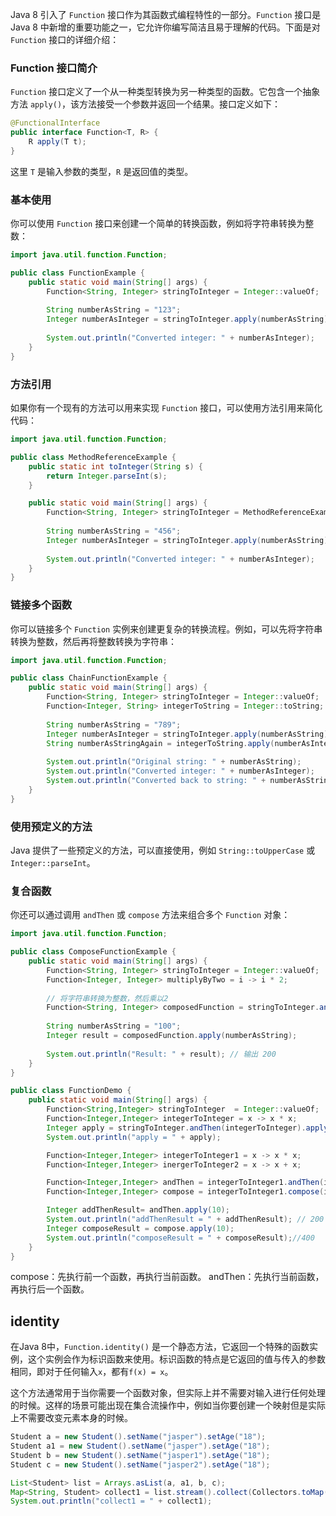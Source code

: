 Java 8 引入了 `Function` 接口作为其函数式编程特性的一部分。`Function` 接口是 Java 8 中新增的重要功能之一，它允许你编写简洁且易于理解的代码。下面是对 `Function` 接口的详细介绍：

### Function 接口简介
`Function` 接口定义了一个从一种类型转换为另一种类型的函数。它包含一个抽象方法 `apply()`，该方法接受一个参数并返回一个结果。接口定义如下：
```java
@FunctionalInterface
public interface Function<T, R> {
    R apply(T t);
}
```
这里 `T` 是输入参数的类型，`R` 是返回值的类型。
### 基本使用
你可以使用 `Function` 接口来创建一个简单的转换函数，例如将字符串转换为整数：
```java
import java.util.function.Function;

public class FunctionExample {
    public static void main(String[] args) {
        Function<String, Integer> stringToInteger = Integer::valueOf;
        
        String numberAsString = "123";
        Integer numberAsInteger = stringToInteger.apply(numberAsString);
        
        System.out.println("Converted integer: " + numberAsInteger);
    }
}
```

### 方法引用

如果你有一个现有的方法可以用来实现 `Function` 接口，可以使用方法引用来简化代码：

```java
import java.util.function.Function;

public class MethodReferenceExample {
    public static int toInteger(String s) {
        return Integer.parseInt(s);
    }

    public static void main(String[] args) {
        Function<String, Integer> stringToInteger = MethodReferenceExample::toInteger;
        
        String numberAsString = "456";
        Integer numberAsInteger = stringToInteger.apply(numberAsString);
        
        System.out.println("Converted integer: " + numberAsInteger);
    }
}
```

### 链接多个函数

你可以链接多个 `Function` 实例来创建更复杂的转换流程。例如，可以先将字符串转换为整数，然后再将整数转换为字符串：

```java
import java.util.function.Function;

public class ChainFunctionExample {
    public static void main(String[] args) {
        Function<String, Integer> stringToInteger = Integer::valueOf;
        Function<Integer, String> integerToString = Integer::toString;
        
        String numberAsString = "789";
        Integer numberAsInteger = stringToInteger.apply(numberAsString);
        String numberAsStringAgain = integerToString.apply(numberAsInteger);
        
        System.out.println("Original string: " + numberAsString);
        System.out.println("Converted integer: " + numberAsInteger);
        System.out.println("Converted back to string: " + numberAsStringAgain);
    }
}
```

### 使用预定义的方法

Java 提供了一些预定义的方法，可以直接使用，例如 `String::toUpperCase` 或 `Integer::parseInt`。

### 复合函数

你还可以通过调用 `andThen` 或 `compose` 方法来组合多个 `Function` 对象：

```java
import java.util.function.Function;

public class ComposeFunctionExample {
    public static void main(String[] args) {
        Function<String, Integer> stringToInteger = Integer::valueOf;
        Function<Integer, Integer> multiplyByTwo = i -> i * 2;
        
        // 将字符串转换为整数，然后乘以2
        Function<String, Integer> composedFunction = stringToInteger.andThen(multiplyByTwo);
        
        String numberAsString = "100";
        Integer result = composedFunction.apply(numberAsString);
        
        System.out.println("Result: " + result); // 输出 200
    }
}
```

```java
public class FunctionDemo {
    public static void main(String[] args) {
        Function<String,Integer> stringToInteger  = Integer::valueOf;
        Function<Integer,Integer> integerToInteger = x -> x * x;
        Integer apply = stringToInteger.andThen(integerToInteger).apply("10");
        System.out.println("apply = " + apply);

        Function<Integer,Integer> integerToInteger1 = x -> x * x;
        Function<Integer,Integer> inergerToInteger2 = x -> x + x;

        Function<Integer,Integer> andThen = integerToInteger1.andThen(inergerToInteger2);
        Function<Integer,Integer> compose = integerToInteger1.compose(inergerToInteger2);

        Integer addThenResult= andThen.apply(10);
        System.out.println("addThenResult = " + addThenResult); // 200
        Integer composeResult = compose.apply(10);
        System.out.println("composeResult = " + composeResult);//400
    }
}
```
compose：先执行前一个函数，再执行当前函数。
andThen：先执行当前函数，再执行后一个函数。

## identity
在Java 8中，`Function.identity()` 是一个静态方法，它返回一个特殊的函数实例，这个实例会作为标识函数来使用。标识函数的特点是它返回的值与传入的参数相同，即对于任何输入`x`，都有`f(x) = x`。

这个方法通常用于当你需要一个函数对象，但实际上并不需要对输入进行任何处理的时候。这样的场景可能出现在集合流操作中，例如当你要创建一个映射但是实际上不需要改变元素本身的时候。

``` java
Student a = new Student().setName("jasper").setAge("18");
Student a1 = new Student().setName("jasper").setAge("18");
Student b = new Student().setName("jasper1").setAge("18");
Student c = new Student().setName("jasper2").setAge("18");

List<Student> list = Arrays.asList(a, a1, b, c);
Map<String, Student> collect1 = list.stream().collect(Collectors.toMap(Student::getName, Function.identity(), (e, f) -> e));
System.out.println("collect1 = " + collect1);

```